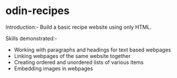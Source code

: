 # odin-recipes

Introduction:- Build a basic recipe website using only HTML.

Skills demonstrated:-
 - Working with paragraphs and headings for text based webpages
 - Linking webpages of the same website together
 - Creating ordered and unordered lists of various items
 - Embedding images in webpages
